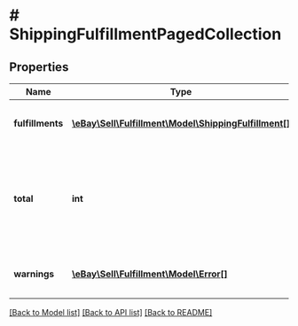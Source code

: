 # # ShippingFulfillmentPagedCollection

## Properties

Name | Type | Description | Notes
------------ | ------------- | ------------- | -------------
**fulfillments** | [**\eBay\Sell\Fulfillment\Model\ShippingFulfillment[]**](ShippingFulfillment.md) | This array contains one or more fulfillments required for the order that was specified in method endpoint. | [optional]
**total** | **int** | The total number of fulfillments in the specified order.&lt;br /&gt;&lt;br /&gt;&lt;span class&#x3D;\&quot;tablenote\&quot;&gt;&lt;strong&gt;Note:&lt;/strong&gt; If no fulfillments are found for the order, this field is returned with a value of &lt;code&gt;0&lt;/code&gt;.&lt;/span&gt; | [optional]
**warnings** | [**\eBay\Sell\Fulfillment\Model\Error[]**](Error.md) | This array is only returned if one or more errors or warnings occur with the call request. | [optional]

[[Back to Model list]](../../README.md#models) [[Back to API list]](../../README.md#endpoints) [[Back to README]](../../README.md)
